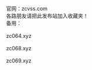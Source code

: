 官网：zcvss.com<br> 
各路朋友请把此发布站加入收藏夹！<br>
备用：<br>
<br>
zc064.xyz<br>
       <br>
zc068.xyz<br>
       <br>
zc069.xyz<br>
       <br>


       
